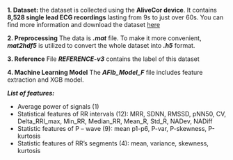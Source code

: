 **1. Dataset:** the dataset is collected using the **AliveCor device**. It contains **8,528 single lead ECG recordings** lasting from 9s to just over 60s. You can find more information and download the dataset [here](https://physionet.org/challenge/2017/)

**2. Preprocessing**
The data is **_.mat_** file. To make it more convenient, **_mat2hdf5_** is utilized to convert the whole dataset into **_.h5_** format. 

**3. Reference**
File **_REFERENCE-v3_** contains the label of this dataset

**4. Machine Learning Model**
The **_AFib_Model_F_** file includes feature extraction and XGB model. 

**_List of features:_**
+ Average power of signals (1)
+ Statistical features of RR intervals (12): MRR, SDNN, RMSSD, pNN50, CV, Delta_RRI_max, Min_RR, Median_RR, Mean_R, Std_R, NADev, NADiff
+ Statistic features of P – wave (9): mean p1-p6, P-var, P-skewness, P-kurtosis
+ Statistic features of RR’s segments (4): mean, variance, skewness, kurtosis
